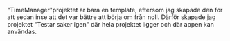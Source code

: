 "TimeManager"projektet är bara en template, eftersom jag skapade den för att sedan inse att det var bättre att börja om från noll. Därför skapade jag projektet "Testar saker igen" där hela projektet ligger och där appen kan användas. 
